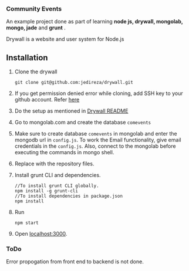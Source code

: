 ### Community Events

An example project done as part of learning **node js, drywall, mongolab, mongo, jade** and **grunt** .

Drywall is a website and user system for Node.js


## Installation

1.  Clone the drywall
    ```
    git clone git@github.com:jedireza/drywall.git
    ```

2. If you get permission denied error while cloning, add SSH key to your github account. Refer [here](https://help.github.com/articles/generating-a-new-ssh-key-and-adding-it-to-the-ssh-agent/)

3. Do the setup as mentioned in [Drywall README](https://github.com/jedireza/drywall)  

4.  Go to mongolab.com and create the database ``comevents``

5. Make sure to create database ``comevents`` in mongolab and enter the mongodb url in ``config.js``. To work the Email functionality, give email credentials in the ``config.js``. Also, connect to the mongolab before executing the commands in mongo shell.

6. Replace with the repository files.

7. Install grunt CLI and dependencies.

    ```
    //To install grunt CLI globally.
    npm install -g grunt-cli
    //To install dependencies in package.json
    npm install
    ```
8. Run
    ```
    npm start
    ```

9. Open [localhost:3000](localhost:3000).

### ToDo

  Error propogation from front end to backend is not done.
